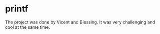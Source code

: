# printf
The project was done by Vicent and Blessing. It was very challenging and cool at the same time.
